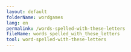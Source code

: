 ```yaml
---
layout: default
folderName: wordgames
lang: en
permalink: /words-spelled-with-these-letters
fileName: words_spelled_with_these_letters
tool: word-spelled-with-these-letters
---
```

